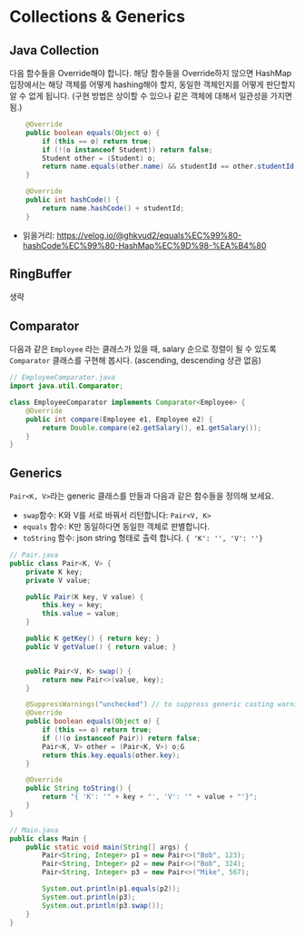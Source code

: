 # Collections & Generics

## Java Collection

다음 함수들을 Override해야 합니다.
해당 함수들을 Override하지 않으면 HashMap 입장에서는 해당 객체를 어떻게 hashing해야 할지, 동일한 객체인지를 어떻게 판단할지 알 수 없게 됩니다. (구현 방법은 상이할 수 있으나 같은 객체에 대해서 일관성을 가지면 됨.)

```java
    @Override
    public boolean equals(Object o) {
        if (this == o) return true;
        if (!(o instanceof Student)) return false;
        Student other = (Student) o;
        return name.equals(other.name) && studentId == other.studentId;
    }

    @Override
    public int hashCode() {
        return name.hashCode() + studentId; 
    }
```

- 읽을거리: https://velog.io/@ghkvud2/equals%EC%99%80-hashCode%EC%99%80-HashMap%EC%9D%98-%EA%B4%80

## RingBuffer

생략 

## Comparator

다음과 같은 `Employee` 라는 클래스가 있을 때, salary 순으로 정렬이 될 수 있도록 `Comparator` 클래스를 구현해 봅시다. (ascending, descending 상관 없음)

```java
// EmployeeComparator.java
import java.util.Comparator;

class EmployeeComparator implements Comparator<Employee> {
    @Override
    public int compare(Employee e1, Employee e2) {
        return Double.compare(e2.getSalary(), e1.getSalary());
    }
}
```


## Generics

`Pair<K, V>`라는 generic 클래스를 만들과 다음과 같은 함수들을 정의해 보세요.

- `swap`함수: K와 V를 서로 바꿔서 리턴합니다: `Pair<V, K>`
- `equals` 함수: K만 동일하다면 동일한 객체로 판별합니다.
- `toString` 함수: json string 형태로 출력 합니다. `{ 'K': '', 'V': ''}`

```java
// Pair.java
public class Pair<K, V> {
    private K key;
    private V value;

    public Pair(K key, V value) {
        this.key = key;
        this.value = value;
    }

    public K getKey() { return key; }
    public V getValue() { return value; }


    public Pair<V, K> swap() {
        return new Pair<>(value, key);
    }

    @SuppressWarnings("unchecked") // to suppress generic casting warning
    @Override
    public boolean equals(Object o) {
        if (this == o) return true;
        if (!(o instanceof Pair)) return false;
        Pair<K, V> other = (Pair<K, V>) o;G
        return this.key.equals(other.key);
    }

    @Override
    public String toString() {
        return "{ 'K': '" + key + "', 'V': '" + value + "'}";
    }
}

// Main.java
public class Main {
    public static void main(String[] args) {
        Pair<String, Integer> p1 = new Pair<>("Bob", 123);
        Pair<String, Integer> p2 = new Pair<>("Bob", 324);
        Pair<String, Integer> p3 = new Pair<>("Mike", 567);

        System.out.println(p1.equals(p2));
        System.out.println(p3);
        System.out.println(p3.swap());
    }
}
```